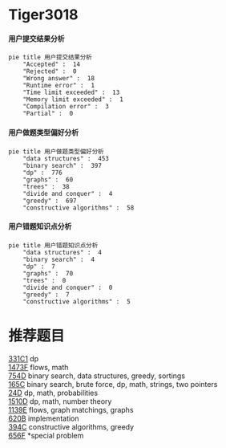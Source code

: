 # Tiger3018

<!-- tabs:start -->



#### **用户提交结果分析**

```mermaid
pie title 用户提交结果分析
    "Accepted" :  14
    "Rejected" :  0
    "Wrong answer" :  18
    "Runtime error" :  1
    "Time limit exceeded" :  13
    "Memory limit exceeded" :  1
    "Compilation error" :  3
    "Partial" :  0
```

#### **用户做题类型偏好分析**

```mermaid
pie title 用户做题类型偏好分析
    "data structures" :  453
    "binary search" :  397
    "dp" :  776
    "graphs" :  60
    "trees" :  38
    "divide and conquer" :  4
    "greedy" :  697
    "constructive algorithms" :  58
```
#### **用户错题知识点分析**

```mermaid
pie title 用户错题知识点分析
    "data structures" :  4
    "binary search" :  4
    "dp" :  7
    "graphs" :  70
    "trees" :  0
    "divide and conquer" :  0
    "greedy" :  7
    "constructive algorithms" :  5
```



<!-- tabs:end -->
# 推荐题目
[331C1](https://codeforces.com/contest/331C/problem/1)		dp		  
[1473F](https://codeforces.com/contest/1473/problem/F)		flows,
                        math		  
[754D](https://codeforces.com/contest/754/problem/D)		binary search,
                        data structures,
                        greedy,
                        sortings		  
[165C](https://codeforces.com/contest/165/problem/C)		binary search,
                        brute force,
                        dp,
                        math,
                        strings,
                        two pointers		  
[24D](https://codeforces.com/contest/24/problem/D)		dp,
                        math,
                        probabilities		  
[1510D](https://codeforces.com/contest/1510/problem/D)		dp,
                        math,
                        number theory		  
[1139E](https://codeforces.com/contest/1139/problem/E)		flows,
                        graph matchings,
                        graphs		  
[620B](https://codeforces.com/contest/620/problem/B)		implementation		  
[394C](https://codeforces.com/contest/394/problem/C)		constructive algorithms,
                        greedy		  
[656F](https://codeforces.com/contest/656/problem/F)		*special problem		  
